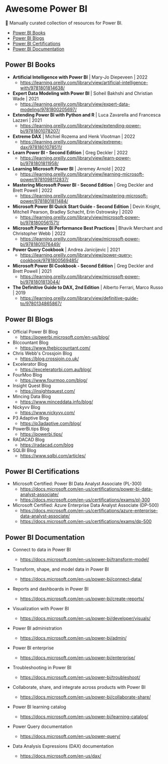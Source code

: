 # Awesome Power BI

:wave: Manually curated collection of resources for Power BI.

* [Power BI Books](#power-bi-books)
* [Power BI Blogs](#power-bi-blogs)
* [Power BI Certifications](#power-bi-certifications)
* [Power BI Documentation](#power-bi-documentation)

## Power BI Books

* **Artificial Intelligence with Power BI** | Mary-Jo Diepeveen | 2022
  * https://learning.oreilly.com/library/view/artificial-intelligence-with/9781801814638/
* **Expert Data Modeling with Power BI** | Soheil Bakhshi and Christian Wade | 2021
  * https://learning.oreilly.com/library/view/expert-data-modeling/9781800205697/
* **Extending Power BI with Python and R** | Luca Zavarella and Francesca Lazzeri | 2021
  * https://learning.oreilly.com/library/view/extending-power-bi/9781801078207/
* **Extreme DAX** | Michiel Rozema and Henk Vlootman | 2022
  * https://learning.oreilly.com/library/view/extreme-dax/9781801078511/
* **Learn Power BI - Second Edition** | Greg Deckler | 2022
  * https://learning.oreilly.com/library/view/learn-power-bi/9781801811958/
* **Learning Microsoft Power BI** | Jeremey Arnold | 2022
  * https://learning.oreilly.com/library/view/learning-microsoft-power/9781098112837/
* **Mastering Microsoft Power BI - Second Edition** | Greg Deckler and Brett Powell | 2022
  * https://learning.oreilly.com/library/view/mastering-microsoft-power/9781801811484/
* **Microsoft Power BI Quick Start Guide - Second Edition** | Devin Knight, Mitchell Pearson, Bradley Schacht, Erin Ostrowsky | 2020
  * https://learning.oreilly.com/library/view/microsoft-power-bi/9781800561571/
* **Microsoft Power BI Performance Best Practices** | Bhavik Merchant and Christopher Webb | 2022
  * https://learning.oreilly.com/library/view/microsoft-power-bi/9781801076449/
* **Power Query Cookbook** | Andrea Janicijevic | 2021
  * https://learning.oreilly.com/library/view/power-query-cookbook/9781800569485/
* **Microsoft Power BI Cookbook - Second Edition** | Greg Deckler and Brett Powell | 2021
  * https://learning.oreilly.com/library/view/microsoft-power-bi/9781801813044/
* **The Definitive Guide to DAX, 2nd Edition** | Alberto Ferrari, Marco Russo | 2019
  * https://learning.oreilly.com/library/view/definitive-guide-to/9780134865867/


## Power BI Blogs

* Official Power BI Blog
  * https://powerbi.microsoft.com/en-us/blog/
* BIccountant Blog
  * https://www.thebiccountant.com/
* Chris Webb's Crossjoin Blog
  * https://blog.crossjoin.co.uk/
* Excelerator Blog
  * https://exceleratorbi.com.au/blog/
* FourMoo Blog
  * https://www.fourmoo.com/blog/
* Insight Quest Blog
  * https://insightsquest.com/
* Mincing Data Blog
  * https://www.minceddata.info/blog/
* Nickyvv Blog
  * https://www.nickyvv.com/
* P3 Adaptive Blog
  * https://p3adaptive.com/blog/
* PowerBi.tips Blog
  * https://powerbi.tips/
* RADACAD Blog
  * https://radacad.com/blog
* SQLBI Blog
  * https://www.sqlbi.com/articles/

## Power BI Certifications

* Microsoft Certified: Power BI Data Analyst Associate (PL-300)
  * https://docs.microsoft.com/en-us/certifications/power-bi-data-analyst-associate/
  * https://docs.microsoft.com/en-us/certifications/exams/pl-300
* Microsoft Certified: Azure Enterprise Data Analyst Associate (DP-500)
  * https://docs.microsoft.com/en-us/certifications/azure-enterprise-data-analyst-associate/
  * https://docs.microsoft.com/en-us/certifications/exams/dp-500

## Power BI Documentation

* Connect to data in Power BI
  * https://docs.microsoft.com/en-us/power-bi/transform-model/
* Transform, shape, and model data in Power BI
  * https://docs.microsoft.com/en-us/power-bi/connect-data/
* Reports and dashboards in Power BI
  * https://docs.microsoft.com/en-us/power-bi/create-reports/
* Visualization with Power BI
  * https://docs.microsoft.com/en-us/power-bi/developer/visuals/
* Power BI administration
  * https://docs.microsoft.com/en-us/power-bi/admin/
* Power BI enterprise
  * https://docs.microsoft.com/en-us/power-bi/enterprise/
* Troubleshooting in Power BI
  * https://docs.microsoft.com/en-us/power-bi/troubleshoot/
* Collaborate, share, and integrate across products with Power BI
  * https://docs.microsoft.com/en-us/power-bi/collaborate-share/
* Power BI learning catalog
  * https://docs.microsoft.com/en-us/power-bi/learning-catalog/

* Power Query documentation
  * https://docs.microsoft.com/en-us/power-query/
* Data Analysis Expressions (DAX) documentation
  * https://docs.microsoft.com/en-us/dax/
